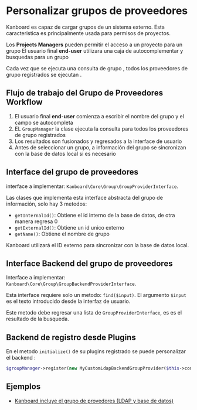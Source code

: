 Personalizar grupos de proveedores
==================================

Kanboard es capaz de cargar grupos de un sistema externo.
Esta caracteristica es principalmente usada para permisos de proyectos.

Los **Projects Managers** pueden permitir el acceso a un proyecto para un grupo
El usuario final **end-user** utilizara una caja de autocomplementar y busquedas para un grupo

Cada vez que se ejecuta una consulta de grupo , todos los proveedores de grupo registrados se ejecutan .

Flujo de trabajo del Grupo de Proveedores **Workflow**
-----------------------------------------------------

1. El usuario final **end-user** comienza a escribir el nombre del grupo y el campo se autocompleta
2. EL `GroupManager` la clase ejecuta la consulta para todos los proveedores de grupo registrados
3. Los resultados son fusionados y regresados a la interface de usuario
4. Antes de seleccionar un grupo, a información del grupo se sincronizan con la base de datos local si es necesario

Interface del grupo de proveedores
----------------------------------

interface a implementar: `Kanboard\Core\Group\GroupProviderInterface`.

Las clases que implementa esta interface abstracta del grupo de información, solo hay 3 metodos:

- `getInternalId()`: Obtiene el id interno de la base de datos, de otra manera regresa 0
- `getExternalId()`: Obtiene un id unico externo
- `getName()`: Obtiene el nombre de grupo

Kanboard utilizará el ID externo para sincronizar con la base de datos local.

Interface Backend del grupo de proveedores
------------------------------------------
Interface a implementar: `Kanboard\Core\Group\GroupBackendProviderInterface`.

Esta interface requiere solo un metodo: `find($input)`.
El argumento `$input` es el texto introducido desde la interfaz de usuario.

Este metodo debe regresar una lista de `GroupProviderInterface`, es es el resultado de la busqueda.

Backend de registro desde Plugins
---------------------------------

En el metodo `initialize()` de su plugins registrado se puede personalizar el backend :

```php
$groupManager->register(new MyCustomLdapBackendGroupProvider($this->container));
```

Ejemplos
--------

- [Kanboard incluye el grupo de provedores (LDAP y base de datos)](https://github.com/Kanboard/Kanboard/tree/master/app/Group)
